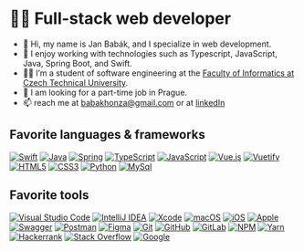 # 👨‍💻 Full-stack web developer

-   👋 Hi, my name is Jan Babák, and I specialize in web development.
-   🥰 I enjoy working with technologies such as Typescript, JavaScript, Java, Spring Boot, and Swift.
-   👨‍🎓 I’m a student of software engineering at the [Faculty of Informatics at Czech Technical University](https://fit.cvut.cz).
-   👀 I am looking for a part-time job in Prague.
-   📫 reach me at [babakhonza@gmail.com](mailto:babakhonza@gmail.com) or at [linkedIn](https://www.linkedin.com/feed/?trk=homepage-basic_sign-in-submit)

## Favorite languages & frameworks

 [![Swift](https://img.shields.io/badge/swift-F54A2A?style=flat&logo=swift&logoColor=white)](https://developer.apple.com/swift/)
 [![Java](https://img.shields.io/badge/java-%23ED8B00.svg?style=flat&logo=java&logoColor=white&color=f1931c)](https://www.java.com/en/)
 [![Spring](https://img.shields.io/badge/spring-%236DB33F.svg?style=flat&logo=spring&logoColor=white)](https://spring.io)
 [![TypeScript](https://img.shields.io/badge/typescript-%23007ACC.svg?style=flat&logo=typescript&logoColor=white)](https://www.typescriptlang.org)
 [![JavaScript](https://img.shields.io/badge/javascript-%23323330.svg?style=flat&logo=javascript&logoColor=white&color=efd81e)](https://262.ecma-international.org/5.1/)
 [![Vue.js](https://img.shields.io/badge/vuejs-%2335495e.svg?style=flat&logo=vuedotjs&logoColor=white&color=3eb27f)](https://vuejs.org)
 [![Vuetify](https://img.shields.io/badge/Vuetify-1867C0?style=flat&logo=vuetify&logoColor=white&color=1597f6)](https://vuetifyjs.com/en/)
 [![HTML5](https://img.shields.io/badge/html5-%23E34F26.svg?style=flat&logo=html5&logoColor=white)](https://html.spec.whatwg.org/multipage/)
 [![CSS3](https://img.shields.io/badge/css3-%231572B6.svg?style=flat&logo=css3&logoColor=white&color=264bdc)](https://www.w3.org/Style/CSS/Overview.en.html)
 [![Python](https://img.shields.io/badge/python-3670A0?style=flat&logo=python&logoColor=white&color=f7d857)](https://www.python.org)
 [![MySql](https://img.shields.io/badge/MySQL-00000F?style=flat&logo=mysql&logoColor=white&color=3d6e93)](https://www.mysql.com)

## Favorite tools

[![Visual Studio Code](https://img.shields.io/badge/Visual%20Studio%20Code-0078d7.svg?style=flat&logo=visual-studio-code&logoColor=white&color=3fa7ec)](https://code.visualstudio.com)
[![IntelliJ IDEA](https://img.shields.io/badge/IntelliJIDEA-000000.svg?style=flat&logo=intellij-idea&logoColor=white&color=fd2857)](https://code.visualstudio.com)
[![Xcode](https://img.shields.io/badge/Xcode-007ACC?style=flat&logo=Xcode&logoColor=white&color=1893e7)](https://developer.apple.com/xcode/)
[![macOS](https://img.shields.io/badge/mac%20os-000000?style=flat&logo=macos&logoColor=F0F0F0)](https://www.apple.com/cz/macos)
[![iOS](https://img.shields.io/badge/iOS-000000?style=flat&logo=ios&logoColor=white)](https://www.apple.com/cz/ios)
[![Apple](https://img.shields.io/badge/Apple-%23000000.svg?style=flat&logo=apple&logoColor=white)](https://www.apple.com)
[![Swagger](https://img.shields.io/badge/-Swagger-%23Clojure?style=flat&logo=swagger&logoColor=white)](https://swagger.io)
[![Postman](https://img.shields.io/badge/Postman-FF6C37?style=flat&logo=postman&logoColor=white)](https://www.postman.com)
[![Figma](https://img.shields.io/badge/figma-%23F24E1E.svg?style=flat&logo=figma&logoColor=white&color=5551ff)](https://www.figma.com)
[![Git](https://img.shields.io/badge/git-%23F05033.svg?style=flat&logo=git&logoColor=white)](https://git-scm.com)
[![GitHub](https://img.shields.io/badge/github-%23121011.svg?style=flat&logo=github&logoColor=white)](https://github.com)
[![GitLab](https://img.shields.io/badge/gitlab-%23181717.svg?style=flat&logo=gitlab&logoColor=white&color=fc6d26)](https://about.gitlab.com)
[![NPM](https://img.shields.io/badge/NPM-%23CB3837.svg?style=flat&logo=npm&logoColor=white)](https://www.npmjs.com)
[![Yarn](https://img.shields.io/badge/yarn-%232C8EBB.svg?style=flat&logo=yarn&logoColor=white)](https://yarnpkg.com)
[![Hackerrank](https://img.shields.io/badge/-Hackerrank-2EC866?style=flat&logo=HackerRank&logoColor=white)](https://www.hackerrank.com/babakhonza)
[![Stack Overflow](https://img.shields.io/badge/-Stackoverflow-FE7A16?style=flat&logo=stack-overflow&logoColor=white)](https://stackoverflow.com)
[![Google](https://img.shields.io/badge/google-4285F4?style=flat&logo=google&logoColor=white&color=4285f4)](https://www.google.com/)
